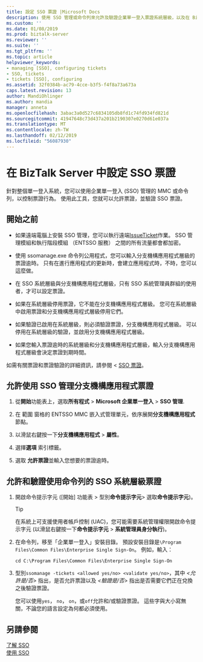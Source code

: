 ```yaml
---
title: 設定 SSO 票證 |Microsoft Docs
description: 使用 SSO 管理或命令列來允許及驗證企業單一登入票證系統層級，以及在 BizTalk Server 中的分支機構應用程式。
ms.custom: ''
ms.date: 01/08/2019
ms.prod: biztalk-server
ms.reviewer: ''
ms.suite: ''
ms.tgt_pltfrm: ''
ms.topic: article
helpviewer_keywords:
- managing [SSO], configuring tickets
- SSO, tickets
- tickets [SSO], configuring
ms.assetid: 32f0384b-ac79-4cce-b3f5-f4f8a73a673a
caps.latest.revision: 13
author: MandiOhlinger
ms.author: mandia
manager: anneta
ms.openlocfilehash: 3abac3a0d527c6834105db8fd1c74fd934fd821d
ms.sourcegitcommit: 41947648c73d437a201b2190307e0270d61e037a
ms.translationtype: MT
ms.contentlocale: zh-TW
ms.lasthandoff: 02/12/2019
ms.locfileid: "56087930"
---
```

# <a name="configure-the-sso-tickets-in-biztalk-server"></a>在 BizTalk Server 中設定 SSO 票證
針對整個單一登入系統，您可以使用企業單一登入 (SSO) 管理的 MMC 或命令列，以控制票證行為。 使用此工具，您就可以允許票證，並驗證 SSO 票證。  
  
## <a name="before-you-begin"></a>開始之前

- 如果遠端電腦上安裝 SSO 管理，您可以執行遠端[IssueTicket](https://docs.microsoft.com/biztalk/core/technical-reference/issoticket-issueticket-method)作業。 SSO 管理模組和執行階段模組 （ENTSSO 服務） 之間的所有流量都會都加密。  
  
- 使用 ssomanage.exe 命令列公用程式，您可以輸入分支機構應用程式層級的票證逾時。 只有在進行應用程式的更新時，會建立應用程式時，不時，您可以這麼做。
  
- 在 SSO 系統層級與分支機構應用程式層級，只有 SSO 系統管理員群組的使用者，才可以設定票證。  
  
- 如果在系統層級停用票證，它不能在分支機構應用程式層級。 您可在系統層級中啟用票證和分支機構應用程式層級停用它們。  
  
- 如果驗證已啟用在系統層級，則必須驗證票證，分支機構應用程式層級。 可以停用在系統層級的驗證，並啟用分支機構應用程式層級。  
  
- 如果您輸入票證逾時的系統層級和分支機構應用程式層級，輸入分支機構應用程式層級會決定票證到期時間。  
  
如需有關票證和票證驗證的詳細資訊，請參閱 < [SSO 票證](../core/sso-tickets.md)。  
  
## <a name="allow-affiliate-application-tickets-using-sso-administration"></a>允許使用 SSO 管理分支機構應用程式票證  
  
1.  從**開始**功能表上，選取**所有程式** > **Microsoft 企業單一登入** > **SSO 管理**.
  
2.  在 範圍 窗格的 ENTSSO MMC 嵌入式管理單元，依序展開**分支機構應用程式**節點。  
  
3.  以滑鼠右鍵按一下**分支機構應用程式** > **屬性**。  
  
4.  選擇**選項** 索引標籤。  
  
5.  選取 **允許票證**並輸入您想要的票證逾時。  
  
## <a name="allow-and-validate-sso-system-level-tickets-using-the-command-line"></a>允許和驗證使用命令列的 SSO 系統層級票證  
  
1. 開啟命令提示字元 ([開始] 功能表 > 型別**命令提示字元**> 選取**命令提示字元**)。

    > [!TIP]
    >  在系統上可支援使用者帳戶控制 (UAC)，您可能需要系統管理權限開啟命令提示字元 (以滑鼠右鍵按一下**命令提示字元** > **系統管理員身分執行**)。
  
2. 在命令列，移至「企業單一登入」安裝目錄。 預設安裝目錄是`\Program Files\Common Files\Enterprise Single Sign-On`。 例如，輸入： 

    `cd C:\Program Files\Common Files\Enterprise Single Sign-On`
  
3. 型別`ssomanage -tickets <allowed yes/no> <validate yes/no>`，其中 *\<允許是/否\>* 指出，是否允許票證以及 *\<驗證是/否\>* 指出是否需要它們正在兌換之後驗證票證。  
  
    您可以使用`yes`， `no`， `on`，或`off`允許和/或驗證票證。 這些字與大小寫無關，不論您的語言設定為何都必須使用。
  
## <a name="see-also"></a>另請參閱

[了解 SSO](../core/understanding-sso.md)   
[使用 SSO](../core/using-sso.md)
